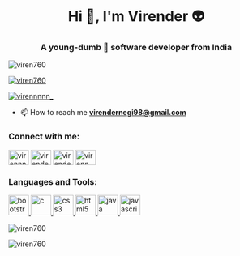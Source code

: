 <h1 align="center">Hi 👋, I'm Virender 👽 </h1>
<h3 align="center">A young-dumb 🤡 software developer from India</h3>

<p align="left"> <img src="https://komarev.com/ghpvc/?username=viren760&label=Profile%20views&color=0e75b6&style=flat" alt="viren760" /> </p>

<p align="left"> <a href="https://github.com/ryo-ma/github-profile-trophy"><img src="https://github-profile-trophy.vercel.app/?username=viren760" alt="viren760" /></a> </p>

<p align="left"> <a href="https://twitter.com/virennnnn_" target="blank"><img src="https://img.shields.io/twitter/follow/virennnnn_?logo=twitter&style=for-the-badge" alt="virennnnn_" /></a> </p>

- 📫 How to reach me **virendernegi98@gmail.com**

<h3 align="left">Connect with me:</h3>
<p align="left">
<a href="https://twitter.com/virennnnn_" target="blank"><img align="center" src="https://cdn.jsdelivr.net/npm/simple-icons@3.0.1/icons/twitter.svg" alt="virennnnn_" height="30" width="40" /></a>
<a href="https://linkedin.com/in/virender-negi-0610ba19b" target="blank"><img align="center" src="https://cdn.jsdelivr.net/npm/simple-icons@3.0.1/icons/linkedin.svg" alt="virender-negi-0610ba19b" height="30" width="40" /></a>
<a href="https://fb.com/virendernegi98@gmail.com" target="blank"><img align="center" src="https://cdn.jsdelivr.net/npm/simple-icons@3.0.1/icons/facebook.svg" alt="virendernegi98@gmail.com" height="30" width="40" /></a>
<a href="https://instagram.com/virenn.negi" target="blank"><img align="center" src="https://cdn.jsdelivr.net/npm/simple-icons@3.0.1/icons/instagram.svg" alt="virenn.negi" height="30" width="40" /></a>
</p>

<h3 align="left">Languages and Tools:</h3>
<p align="left"> <a href="https://getbootstrap.com" target="_blank"> <img src="https://devicons.github.io/devicon/devicon.git/icons/bootstrap/bootstrap-plain.svg" alt="bootstrap" width="40" height="40"/> </a> <a href="https://www.cprogramming.com/" target="_blank"> <img src="https://devicons.github.io/devicon/devicon.git/icons/c/c-original.svg" alt="c" width="40" height="40"/> </a> <a href="https://www.w3schools.com/css/" target="_blank"> <img src="https://devicons.github.io/devicon/devicon.git/icons/css3/css3-original-wordmark.svg" alt="css3" width="40" height="40"/> </a> <a href="https://www.w3.org/html/" target="_blank"> <img src="https://devicons.github.io/devicon/devicon.git/icons/html5/html5-original-wordmark.svg" alt="html5" width="40" height="40"/> </a> <a href="https://www.java.com" target="_blank"> <img src="https://devicons.github.io/devicon/devicon.git/icons/java/java-original-wordmark.svg" alt="java" width="40" height="40"/> </a> <a href="https://developer.mozilla.org/en-US/docs/Web/JavaScript" target="_blank"> <img src="https://devicons.github.io/devicon/devicon.git/icons/javascript/javascript-original.svg" alt="javascript" width="40" height="40"/> </a> </p>

<p><img align="center" src="https://github-readme-stats.vercel.app/api/top-langs?username=viren760&show_icons=true&locale=en&layout=compact" alt="viren760" /></p>

<p><img align="center" src="https://github-readme-streak-stats.herokuapp.com/?user=viren760&" alt="viren760" /></p>
